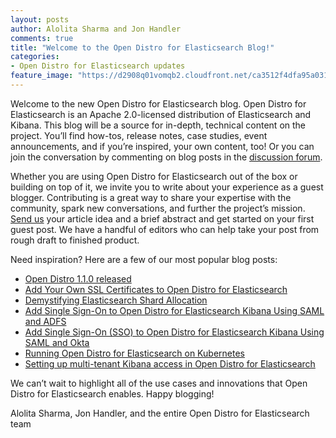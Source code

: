 ```yaml
---
layout: posts
author: Alolita Sharma and Jon Handler 
comments: true
title: "Welcome to the Open Distro for Elasticsearch Blog!"
categories:
- Open Distro for Elasticsearch updates
feature_image: "https://d2908q01vomqb2.cloudfront.net/ca3512f4dfa95a03169c5a670a4c91a19b3077b4/2019/03/26/open_disto-elasticsearch-logo-800x400.jpg"
---
```

Welcome to the new Open Distro for Elasticsearch blog. Open Distro for Elasticsearch is an Apache 2.0-licensed distribution of Elasticsearch and Kibana. This blog will be a source for in-depth, technical content on the project. You’ll find how-tos, release notes, case studies, event announcements, and if you’re inspired, your own content, too! Or you can join the conversation by commenting on blog posts in the [discussion forum](https://discuss.opendistrocommunity.dev/).

Whether you are using Open Distro for Elasticsearch out of the box or building on top of it, we invite you to write about your experience as a guest blogger. Contributing is a great way to share your expertise with the community, spark new conversations, and further the project’s mission. [Send us](mailto:opendistro-blog@amazon.com) your article idea and a brief abstract and get started on your first guest post. We have a handful of editors who can help take your post from rough draft to finished product.

Need inspiration? Here are a few of our most popular blog posts:

* [Open Distro 1.1.0 released](https://aws.amazon.com/blogs/opensource/open-distro-for-elasticsearch-1-1-0-released/)
* [Add Your Own SSL Certificates to Open Distro for Elasticsearch](https://aws.amazon.com/blogs/opensource/add-ssl-certificates-open-distro-for-elasticsearch/)
* [Demystifying Elasticsearch Shard Allocation](https://aws.amazon.com/blogs/opensource/open-distro-elasticsearch-shard-allocation/)
* [Add Single Sign-On to Open Distro for Elasticsearch Kibana Using SAML and ADFS](https://aws.amazon.com/blogs/opensource/open-distro-for-elasticsearch-single-sign-on-saml-adfs/)
* [Add Single Sign-On (SSO) to Open Distro for Elasticsearch Kibana Using SAML and Okta](https://aws.amazon.com/blogs/opensource/open-distro-for-elasticsearch-saml-okta/)
* [Running Open Distro for Elasticsearch on Kubernetes](https://aws.amazon.com/blogs/opensource/open-distro-for-elasticsearch-on-kubernetes/)
* [Setting up multi-tenant Kibana access in Open Distro for Elasticsearch](https://aws.amazon.com/blogs/opensource/multi-tenant-kibana-open-distro-for-elasticsearch/)

We can’t wait to highlight all of the use cases and innovations that Open Distro for Elasticsearch enables. Happy blogging!

Alolita Sharma, Jon Handler, and the entire Open Distro for Elasticsearch team

